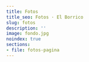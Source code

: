 ```yaml
---
title: Fotos
title_seo: Fotos · El Borrico
slug: fotos
description: ''
image: fondo.jpg
noindex: true
sections:
- file: fotos-pagina
---
```

